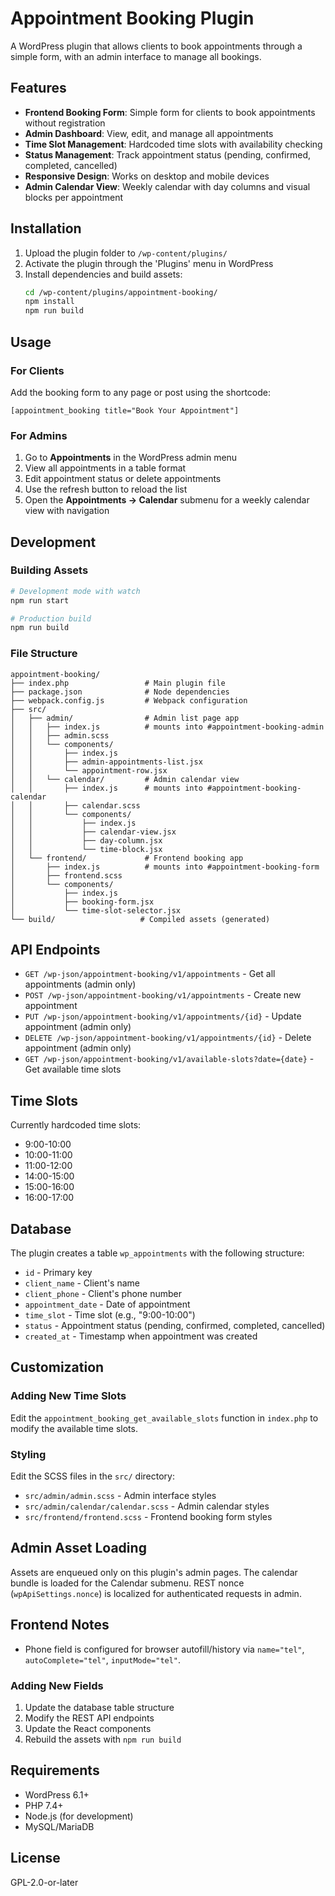 # Appointment Booking Plugin

A WordPress plugin that allows clients to book appointments through a simple form, with an admin interface to manage all bookings.

## Features

- **Frontend Booking Form**: Simple form for clients to book appointments without registration
- **Admin Dashboard**: View, edit, and manage all appointments
- **Time Slot Management**: Hardcoded time slots with availability checking
- **Status Management**: Track appointment status (pending, confirmed, completed, cancelled)
- **Responsive Design**: Works on desktop and mobile devices
- **Admin Calendar View**: Weekly calendar with day columns and visual blocks per appointment

## Installation

1. Upload the plugin folder to `/wp-content/plugins/`
2. Activate the plugin through the 'Plugins' menu in WordPress
3. Install dependencies and build assets:
   ```bash
   cd /wp-content/plugins/appointment-booking/
   npm install
   npm run build
   ```

## Usage

### For Clients

Add the booking form to any page or post using the shortcode:

```
[appointment_booking title="Book Your Appointment"]
```

### For Admins

1. Go to **Appointments** in the WordPress admin menu
2. View all appointments in a table format
3. Edit appointment status or delete appointments
4. Use the refresh button to reload the list
5. Open the **Appointments → Calendar** submenu for a weekly calendar view with navigation

## Development

### Building Assets

```bash
# Development mode with watch
npm run start

# Production build
npm run build
```

### File Structure

```
appointment-booking/
├── index.php                 # Main plugin file
├── package.json              # Node dependencies
├── webpack.config.js         # Webpack configuration
├── src/
│   ├── admin/                # Admin list page app
│   │   ├── index.js          # mounts into #appointment-booking-admin
│   │   ├── admin.scss
│   │   └── components/
│   │       ├── index.js
│   │       ├── admin-appointments-list.jsx
│   │       └── appointment-row.jsx
│   │   └── calendar/         # Admin calendar view
│   │       ├── index.js      # mounts into #appointment-booking-calendar
│   │       ├── calendar.scss
│   │       └── components/
│   │           ├── index.js
│   │           ├── calendar-view.jsx
│   │           ├── day-column.jsx
│   │           └── time-block.jsx
│   └── frontend/             # Frontend booking app
│       ├── index.js          # mounts into #appointment-booking-form
│       ├── frontend.scss
│       └── components/
│           ├── index.js
│           ├── booking-form.jsx
│           └── time-slot-selector.jsx
└── build/                   # Compiled assets (generated)
```

## API Endpoints

- `GET /wp-json/appointment-booking/v1/appointments` - Get all appointments (admin only)
- `POST /wp-json/appointment-booking/v1/appointments` - Create new appointment
- `PUT /wp-json/appointment-booking/v1/appointments/{id}` - Update appointment (admin only)
- `DELETE /wp-json/appointment-booking/v1/appointments/{id}` - Delete appointment (admin only)
- `GET /wp-json/appointment-booking/v1/available-slots?date={date}` - Get available time slots

## Time Slots

Currently hardcoded time slots:

- 9:00-10:00
- 10:00-11:00
- 11:00-12:00
- 14:00-15:00
- 15:00-16:00
- 16:00-17:00

## Database

The plugin creates a table `wp_appointments` with the following structure:

- `id` - Primary key
- `client_name` - Client's name
- `client_phone` - Client's phone number
- `appointment_date` - Date of appointment
- `time_slot` - Time slot (e.g., "9:00-10:00")
- `status` - Appointment status (pending, confirmed, completed, cancelled)
- `created_at` - Timestamp when appointment was created

## Customization

### Adding New Time Slots

Edit the `appointment_booking_get_available_slots` function in `index.php` to modify the available time slots.

### Styling

Edit the SCSS files in the `src/` directory:

- `src/admin/admin.scss` - Admin interface styles
- `src/admin/calendar/calendar.scss` - Admin calendar styles
- `src/frontend/frontend.scss` - Frontend booking form styles

## Admin Asset Loading

Assets are enqueued only on this plugin's admin pages. The calendar bundle is loaded for the Calendar submenu. REST nonce (`wpApiSettings.nonce`) is localized for authenticated requests in admin.

## Frontend Notes

- Phone field is configured for browser autofill/history via `name="tel"`, `autoComplete="tel"`, `inputMode="tel"`.

### Adding New Fields

1. Update the database table structure
2. Modify the REST API endpoints
3. Update the React components
4. Rebuild the assets with `npm run build`

## Requirements

- WordPress 6.1+
- PHP 7.4+
- Node.js (for development)
- MySQL/MariaDB

## License

GPL-2.0-or-later
